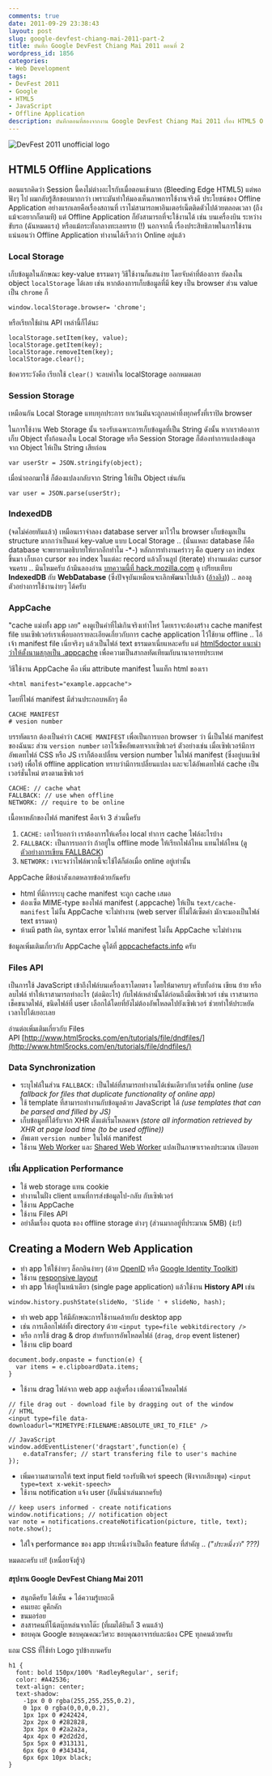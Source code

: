 ```yaml
---
comments: true
date: 2011-09-29 23:38:43
layout: post
slug: google-devfest-chiang-mai-2011-part-2
title: บันทึก Google DevFest Chiang Mai 2011 ตอนที่ 2
wordpress_id: 1856
categories:
- Web Development
tags:
- DevFest 2011
- Google
- HTML5
- JavaScript
- Offline Application
description: บันทึกตอนที่สองจากงาน Google DevFest Chiang Mai 2011 เรื่อง HTML5 Offline Application กับ Creating Modern Web Applications ครับ
---
```


![DevFest 2011 unofficial logo](http://files.armno.in.th/uploads/2011/09/devfest_custom_logo.png)

## HTML5 Offline Applications

ตอนแรกคิดว่า Session นี้คงไม่ต่างอะไรกับเมื่อตอนเช้ามาก (Bleeding Edge HTML5) แต่พอฟังๆ ไป ผมกลับรู้สึกชอบมากกว่า เพราะมันทำให้มองเห็นภาพการใช้งานจริงดี ประโยชน์ของ Offline Application อย่างแรกเลยคือเรื่องสถานที่ เราไม่สามารถพาอินเตอร์เน็ตติดตัวไปด้วยตลอดเวลา (ถึงแม้จะอยากก็ตามที) แต่ Offline Application ก็ยังสามารถที่จะใช้งานได้ เช่น บนเครื่องบิน ระหว่างขับรถ (ฉันหมดแรง) หรือแม้กระทั่งกลางทะเลทราย (!) นอกจากนี้ เรื่องประสิทธิภาพในการใช้งาน แน่นอนว่า Offline Application ทำงานได้เร็วกว่า Online อยู่แล้ว

### Local Storage

เก็บข้อมูลในลักษณะ key-value ธรรมดาๆ วิธีใช้งานก็แสนง่าย โดยจับค่าที่ต้องการ ยัดลงใน object `localStorage` ได้เลย เช่น หากต้องการเก็บข้อมูลที่มี key เป็น browser ส่วน value เป็น `chrome` ก็

<pre><code class="language-javascript">window.localStorage.browser= 'chrome';</code></pre>

หรือเรียกใช้ผ่าน API เหล่านี้ก็ได้นะ

<pre><code class="language-javascript">localStorage.setItem(key, value);
localStorage.getItem(key);
localStorage.removeItem(key);
localStorage.clear();</code></pre>

ข้อควรระวังคือ เรียกใช้ `clear()` จะลบค่าใน localStorage ออกหมดเลย


### Session Storage


เหมือนกัน Local Storage แทบทุกประการ ยกเว้นมันจะถูกลบค่าทิ้งทุกครั้งที่เราปิด browser

ในการใช้งาน Web Storage นั้น รองรับเฉพาะการเก็บข้อมูลที่เป็น String ดังนั้น หากเราต้องการเก็บ Object ทั้งก้อนลงใน Local Storage หรือ Session Storage ก็ต้องทำการแปลงข้อมูลจาก Object ให้เป็น String เสียก่อน

<pre><code class="language-javascript">var userStr = JSON.stringify(object);</code></pre>

เมื่อนำออกมาใช้ ก็ต้องแปลงกลับจาก String ให้เป็น Object เช่นกัน

<pre><code class="language-javascript">var user = JSON.parse(userStr);</code></pre>

### IndexedDB

(จดไม่ค่อยทันแล้ว) เหมือนเราจำลอง database server มาไว้ใน browser เก็บข้อมูลเป็น structure มากกว่าเป็นแค่ key-value แบบ Local Storage .. (นั่นแหละ database ก็คือ database จะพยายามอธิบายให้ยากอีกทำไม -*-) หลักการทำงานคร่าวๆ คือ query เอา index ขึ้นมา เก็บเอา cursor ของ index ในแต่ละ record แล้วก็วนลูป (iterate) ทำงานแต่ละ cursor จนครบ .. มึนไหมครับ ถ้ามึนลองอ่าน [บทความนี้ที่ hack.mozilla.com](http://hacks.mozilla.org/2010/06/comparing-indexeddb-and-webdatabase/) ดู เปรียบเทียบ **IndexedDB** กับ **WebDatabase** (ซึ่งปัจจุบันเหมือนจะเลิกพัฒนาไปแล้ว ([อ้างอิง](http://www.w3.org/TR/webdatabase/))) .. ลองดูตัวอย่างการใช้งานง่ายๆ ได้ครับ

### AppCache

"cache แม่งทั้ง app เลย" คงดูเป็นคำที่ไม่เกินจริงเท่าไหร่ โดยเราจะต้องสร้าง cache manifest file บนเซิฟเวอร์เราเพื่อบอกรายละเอียดเกี่ยวกับการ cache application ไว้ใช้ยาม offline .. ไอ้เจ้า manifest file เนี่ยจริงๆ แล้วเป็นไฟล์ text ธรรมดาเนี่ยแหละครับ แต่ [html5doctor แนะนำว่าให้ตั้งนามสกุลเป็น .appcache](http://html5doctor.com/go-offline-with-application-cache/) เพื่อความเป็นสากลทัดเทียมกับนานาอารยประเทศ

วิธีใช้งาน AppCache คือ เพิ่ม attribute manifest ในแท็ก html ของเรา

<pre><code class="language-markup">&lt;html manifest="example.appcache"&gt;</code></pre>

โดยที่ไฟล์ manifest มีส่วนประกอบหลักๆ คือ

<pre><code class="language-bash">CACHE MANIFEST
# vesion number</code></pre>

บรรทัดแรก ต้องเป็นคำว่า `CACHE MANIFEST` เพื่อเป็นการบอก browser ว่า นี่เป็นไฟล์ manifest ของฉันนะ ส่วน `version number` เอาไว้เช็คอัพเดทจากเซิฟเวอร์ ตัวอย่างเช่น เมื่อเซิฟเวอร์มีการอัพเดทไฟล์ CSS หรือ JS เราก็ต้องเปลี่ยน version number ในไฟล์ manifest (ซึ่งอยู่บนเซิฟเวอร์) เพื่อให้ offline application ทราบว่ามีการเปลี่ยนแปลง และจะได้อัพเดทไฟล์ cache เป็นเวอร์ชั่นใหม่ ตรงตามเซิฟเวอร์

<pre><code class="language-bash">CACHE: // cache what
FALLBACK: // use when offline
NETWORK: // require to be online</code></pre>

เนื้อหาหลักของไฟล์ manifest คือเจ้า 3 ส่วนนี้ครับ

1. `CACHE:` เอาไว้บอกว่า เราต้องการให้เครื่อง local ทำการ cache ไฟล์อะไรบ้าง
2. `FALLBACK:` เป็นการบอกว่า ถ้าอยู่ใน offline mode ให้เรียกไฟล์ไหน แทนไฟล์ไหน ([ดูตัวอย่างการเขียน FALLBACK](http://html5doctor.com/go-offline-with-application-cache/#fallback))
3. `NETWORK:` เจาะจงว่าไฟล์พวกนี้จะใช้ได้ก็ต่อเมื่อ online อยู่เท่านั้น

AppCache มีข้อน่าสังเกตหลายข้อด้วยกันครับ

* html ที่มีการระบุ cache manifest จะถูก cache เสมอ
* ต้องเซ็ต MIME-type ของไฟล์ manifest (.appcache) ให้เป็น `text/cache-manifest` ไม่งั้น AppCache จะไม่ทำงาน (web server ที่ไม่ได้เซ็ตค่า มักจะมองเป็นไฟล์ text ธรรมดา)
* ห้ามมี path ผิด, syntax error ในไฟล์ manifest ไม่งั้น AppCache จะไม่ทำงาน

ข้อมูลเพิ่มเติมเกี่ยวกับ AppCache ดูได้ที่ [appcachefacts.info](http://appcachefacts.info) ครับ


### Files API


เป็นการใช้ JavaScript เข้าถึงไฟล์บนเครื่องเราโดยตรง โดยให้มาครบๆ ครับทั้งอ่าน เขียน ย้าย หรือลบไฟล์ ทำให้เราสามารถทำอะไร (ต่อมิอะไร) กับไฟล์เหล่านั้นได้ก่อนถึงมือเซิฟเวอร์ เช่น เราสามารถเช็คขนาดไฟล์, ชนิดไฟล์ที่ user เลือกได้โดยที่ยังไม่ต้องอัพโหลดไปยังเซิฟเวอร์ ช่วยทำให้ประหยัดเวลาไปได้เยอะเลย

อ่านต่อเพิ่มเติมเกี่ยวกับ Files API [http://www.html5rocks.com/en/tutorials/file/dndfiles/](http://www.html5rocks.com/en/tutorials/file/dndfiles/)

### Data Synchronization

* ระบุไฟล์ในส่วน `FALLBACK:` เป็นไฟล์ที่สามารถทำงานได้เช่นเดียวกับเวอร์ชั่น online <i>(use fallback for files that duplicate functionality of online app)</i>
* ใช้ template ที่สามารถทำงานกับข้อมูลด้วย JavaScript ได้ <i>(use templates that can be parsed and filled by JS)</i>
* เก็บข้อมูลที่ได้รับจาก XHR ตั้งแต่เริ่มโหลดเพจ <i>(store all information retrieved by XHR at page load time (to be used offline))</i>
* อัพเดท `version number` ในไฟล์ manifest
* ใช้งาน [Web Worker](http://www.html5rocks.com/en/tutorials/workers/basics/) และ [Shared Web Worker](http://www.sitepoint.com/javascript-shared-web-workers-html5/) แปลเป็นภาษาเราคงประมาณ เปิดบอท

### เพิ่ม Application Performance

* ใช้ web storage แทน cookie
* ทำงานในฝั่ง client แทนที่การส่งข้อมูลไป-กลับ กับเซิฟเวอร์
* ใช้งาน AppCache
* ใช้งาน Files API
* อย่าลืมเรื่อง quota ของ offline storage ต่างๆ (ส่วนมากอยู่ที่ประมาณ 5MB) (ง่ะ!)

## Creating a Modern Web Application

* ทำ app ให้ใช้ง่ายๆ ล็อกอินง่ายๆ (ด้วย [OpenID](https://openid.org/home) หรือ [Google Identity Toolkit](http://code.google.com/apis/identitytoolkit/))
* ใช้งาน [responsive layout](http://coding.smashingmagazine.com/2011/01/12/guidelines-for-responsive-web-design/)
* ทำ app ให้อยู่ในหน้าเดียว (single page application) แล้วใช้งาน **History API** เช่น

<pre><code class="language-javascript">window.history.pushState(slideNo, 'Slide ' + slideNo, hash);</code></pre>

* ทำ web app ให้มีลักษณะการใช้งานคล้ายกับ desktop app
* เช่น การเลือกไฟล์ทั้ง directory ด้วย `<input type=file webkitdirectory />`
* หรือ การใช้ drag & drop สำหรับการอัพโหลดไฟล์ (`drag`, `drop` event listener)
* ใช้งาน clip board

<pre><code class="language-javascript">document.body.onpaste = function(e) {
  var items = e.clipboardData.items;
}</code></pre>

* ใช้งาน drag ไฟล์จาก web app ลงสู่เครื่อง เพื่อดาวน์โหลดไฟล์

<pre><code class="language-markup">// file drag out - download file by dragging out of the window
// HTML
&lt;input type=file data-downloadurl="MIMETYPE:FILENAME:ABSOLUTE_URI_TO_FILE" /&gt;</code></pre>

<pre><code class="language-javascript">// JavaScript
window.addEventListener('dragstart',function(e) {
    e.dataTransfer; // start transfering file to user's machine
});</code></pre>

* เพิ่มความสามารถให้ text input field รองรับฟีเจอร์ speech (ฟังจากเสียงพูด) `<input type=text x-wekit-speech>`
* ใช้งาน notification แจ้ง user (อันนี้น่าเล่นมากครับ)

<pre><code class="language-javascript">// keep users informed - create notifications
window.notifications; // notification object
var note = notifications.createNotification(picture, title, text);
note.show();</code></pre>

* ใส่ใจ performance ของ app ประหนึ่งว่าเป็นอีก feature ที่สำคัญ .. <i>("ประหนึ่งว่า" ???)</i>

หมดละครับ เย่! (เหนื่อยจังฮู้ว)

#### สรุปงาน Google DevFest Chiang Mai 2011

* สนุกดีครับ ได้เห็น + ได้ความรู้เยอะดี
* คนเยอะ ดูคึกคัก
* ขนมอร่อย
* สงสารคนที่โน้ตบุ๊กหล่นจากโต๊ะ (ที่ผมได้ยินก็ 3 คนแล้ว)
* ขอบคุณ Google ขอบคุณคณะวิศวะ ขอบคุณอาจารย์และน้อง CPE ทุกคนด้วยครับ

แถม CSS ที่ใช้ทำ Logo รูปข้างบนครับ


<pre><code class="language-css">h1 {
  font: bold 150px/100% 'RadleyRegular', serif;
  color: #A42536;
  text-align: center;
  text-shadow:
    -1px 0 0 rgba(255,255,255,0.2),
    0 1px 0 rgba(0,0,0,0.2),
    1px 1px 0 #242424,
    2px 2px 0 #282828,
    3px 3px 0 #2a2a2a,
    4px 4px 0 #2d2d2d,
    5px 5px 0 #313131,
    6px 6px 0 #343434,
    6px 6px 10px black;
}</code></pre>
